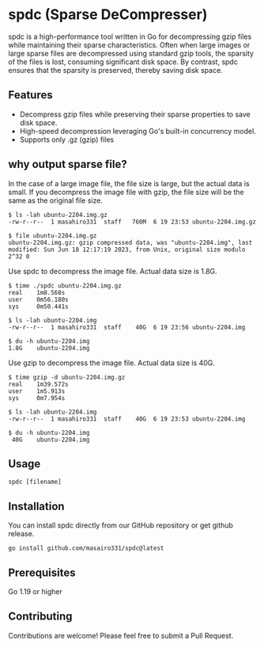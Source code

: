 
# spdc (Sparse DeCompresser)

spdc is a high-performance tool written in Go for decompressing gzip files while maintaining their sparse characteristics.
Often when large images or large sparse files are decompressed using standard gzip tools,
the sparsity of the files is lost, consuming significant disk space. By contrast,
spdc ensures that the sparsity is preserved, thereby saving disk space.

## Features
* Decompress gzip files while preserving their sparse properties to save disk space.
* High-speed decompression leveraging Go's built-in concurrency model.
* Supports only .gz (gzip) files

## why output sparse file?

In the case of a large image file, the file size is large, but the actual data is small.
If you decompress the image file with gzip, the file size will be the same as the original file size.

```
$ ls -lah ubuntu-2204.img.gz
-rw-r--r--  1 masahiro331  staff   760M  6 19 23:53 ubuntu-2204.img.gz

$ file ubuntu-2204.img.gz
ubuntu-2204.img.gz: gzip compressed data, was "ubuntu-2204.img", last modified: Sun Jun 18 12:17:19 2023, from Unix, original size modulo 2^32 0
```

Use spdc to decompress the image file.
Actual data size is 1.8G.

```
$ time ./spdc ubuntu-2204.img.gz
real    1m8.568s
user    0m56.180s
sys     0m50.441s

$ ls -lah ubuntu-2204.img
-rw-r--r--  1 masahiro331  staff    40G  6 19 23:56 ubuntu-2204.img

$ du -h ubuntu-2204.img
1.8G    ubuntu-2204.img
```

Use gzip to decompress the image file.
Actual data size is 40G.

```
$ time gzip -d ubuntu-2204.img.gz
real    1m39.572s
user    1m5.913s
sys     0m7.954s

$ ls -lah ubuntu-2204.img
-rw-r--r--  1 masahiro331  staff    40G  6 19 23:53 ubuntu-2204.img

$ du -h ubuntu-2204.img
 40G    ubuntu-2204.img
```

## Usage

```
spdc [filename]
```

## Installation

You can install spdc directly from our GitHub repository
or get github release.

```
go install github.com/masairo331/spdc@latest
```


## Prerequisites
Go 1.19 or higher

## Contributing
Contributions are welcome! Please feel free to submit a Pull Request.
